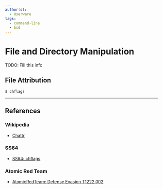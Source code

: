```yaml
---
author(s):
  - Userware
tags:
  - command-line
  - bsd
---
```

# File and Directory Manipulation

TODO: Fill this info

## File Attribution

```
$ chflags
```

---
## References

### Wikipedia

- [Chattr](https://en.wikipedia.org/wiki/Chattr)

### SS64

- [SS64: chflags](https://ss64.com/osx/chflags.html)

### Atomic Red Team

- [AtomicRedTeam: Defense Evasion T1222.002](https://atomicredteam.io/defense-evasion/T1222.002/)